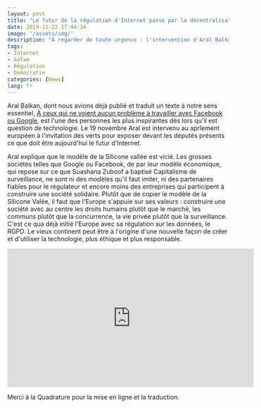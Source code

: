 ```yaml
---
layout: post
title: "Le futur de la régulation d'Internet passe par la décentralisation"
date: 2019-11-22 17:44:34
image: '/assets/img/'
description: "À regarder de toute urgence : l'intervention d'Aral Balkan au parlement Européen sur la régulation d'Internet."
tags: 
- Internet
- Gafam
- Régulation
- Démocratie
categories: [News]
lang: fr
---
```


Aral Balkan, dont nous avions déjà publié et traduit un texte à notre sens essentiel, [À ceux qui ne voient aucun problème à travailler avec Facebook ou Google](https://nothing2hide.org/fr/2019/01/16/il-ny-a-aucun-probleme-ni-avec-facebook-ni-avec-google/), est l'une des personnes les plus inspirantes dès lors qu'il est question de technologie. Le 19 novembre Aral est intervenu au aprlement européen à l'invitation des verts pour  exposer devant les députés présents ce que doit être aujourd'hui le futur d'Internet. 

Aral explique que le modèle de la Silicone vallée est vicié. Les grosses sociétés telles que Google ou Facebook, de par leur modèle économique, qui repose sur ce que Suashana Zuboof a baptisé Capitalisme de surveillance, ne sont ni des modèles qu'il faut imiter, ni des partenaires fiables pour le régulateur et encore moins des entreprises qui participent à construire une société solidaire. Plutôt que de copier le modèle de la SIlicone Valée, il faut que l'Europe s'appuie sur ses valeurs : construire une société avec au centre les droits humains plutôt que le marché, les communs plutôt que la concurrence, la vie privée plutôt que la surveillance. C'est ce qua déjà initié l'Europe avec sa régulation sur les données, le RGPD. Le vieux continent peut être à l'origine d'une nouvelle façon de créer et d'utiliser la technologie, plus éthique et plus responsable. 

<iframe width="560" height="315" sandbox="allow-same-origin allow-scripts" src="https://video.lqdn.fr/videos/embed/861c07f7-7e9b-4e64-9765-cf1de592c8a0?subtitle=fr" frameborder="0" allowfullscreen></iframe>

Merci  à la Quadrature pour la mise en ligne et la traduction. 
